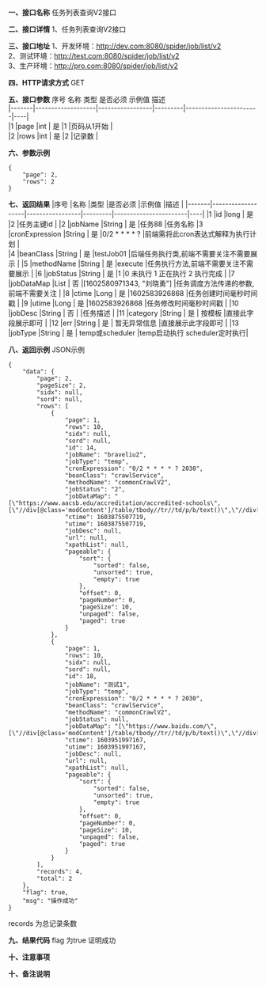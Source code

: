 **一、接口名称**
任务列表查询V2接口

**二、接口详情**
1、任务列表查询V2接口

**三、接口地址**
1、开发环境：http://dev.com:8080/spider/job/list/v2  
2、测试环境：http://test.com:8080/spider/job/list/v2  
3、生产环境：http://pro.com:8080/spider/job/list/v2  

**四、HTTP请求方式**
GET

**五、接口参数**
序号	名称	类型	是否必须	示例值	描述  
|-------|-------------------|-----------------|---------|-----------------------|----|  
|1	|page	            |int             | 是	        |1	                    |页码从1开始 |  
|2	|rows	     |int          | 是	        |2                    |记录数 |  

**六、参数示例**


    {
        "page": 2,
        "rows": 2
    }

**七、返回结果**
|序号	|名称	            |类型              |是否必须	|示例值	                |描述 |
|-------|-------------------|-----------------|---------|-----------------------|----|
|1	|id	            |long             | 是	        |2	                    |任务主键id |
|2	|jobName	     |String          | 是	        |任务88                    |任务名称
|3  |cronExpression  |String          | 是         |0/2 * * * * ?            |前端需将此cron表达式解释为执行计划 |  
|4  |beanClass       |String          | 是         |testJob01                |后端任务执行类,前端不需要关注不需要展示 |
|5  |methodName      |String          | 是         |execute                 |任务执行方法,前端不需要关注不需要展示 |
|6  |jobStatus       |String          | 是         |1                        |0 未执行 1 正在执行 2 执行完成 |
|7  |jobDataMap      |List            | 否         |[1602580971343, "刘晓勇"]  |任务调度方法传递的参数,前端不需要关注 |
|8  |ctime           |Long            | 是         |1602583926868             |任务创建时间毫秒时间戳 |
|9  |utime           |Long            | 是         |1602583926868             |任务修改时间毫秒时间戳 |
|10 |jobDesc         |String          | 否          |                        |任务描述 |
|11 |category        |String          | 是          | 按模板                       |直接此字段展示即可 |
|12 |err             |String          | 是          |  暂无异常信息                      |直接展示此字段即可 |
|13 |jobType         |String          | 是          |  temp或scheduler                      |temp启动执行 scheduler定时执行|


**八、返回示例**
JSON示例  

  
    {
        "data": {
            "page": 2,
            "pageSize": 2,
            "sidx": null,
            "sord": null,
            "rows": [
                {
                    "page": 1,
                    "rows": 10,
                    "sidx": null,
                    "sord": null,
                    "id": 14,
                    "jobName": "braveliu2",
                    "jobType": "temp",
                    "cronExpression": "0/2 * * * * ? 2030",
                    "beanClass": "crawlService",
                    "methodName": "commonCrawlV2",
                    "jobStatus": "2",
                    "jobDataMap": "[\"https://www.aacsb.edu/accreditation/accredited-schools\",[\"//div[@class='modContent']/table/tbody//tr//td/p/b/text()\",\"//div[@class='modContent']/table/tbody//tr//td/p/span/text()\",\"//div[@class='modContent']/table/tbody//tr//td/p/text()\"]]",
                    "ctime": 1603875507719,
                    "utime": 1603875507719,
                    "jobDesc": null,
                    "url": null,
                    "xpathList": null,
                    "pageable": {
                        "sort": {
                            "sorted": false,
                            "unsorted": true,
                            "empty": true
                        },
                        "offset": 0,
                        "pageNumber": 0,
                        "pageSize": 10,
                        "unpaged": false,
                        "paged": true
                    }
                },
                {
                    "page": 1,
                    "rows": 10,
                    "sidx": null,
                    "sord": null,
                    "id": 18,
                    "jobName": "测试1",
                    "jobType": "temp",
                    "cronExpression": "0/2 * * * * ? 2030",
                    "beanClass": "crawlService",
                    "methodName": "commonCrawlV2",
                    "jobStatus": null,
                    "jobDataMap": "[\"https://www.baidu.com/\",[\"//div[@class='modContent']/table/tbody//tr//td/p/b/text()\",\"//div[@class='modContent']/table/tbody//tr//td/p/span/text()\"]]",
                    "ctime": 1603951997167,
                    "utime": 1603951997167,
                    "jobDesc": null,
                    "url": null,
                    "xpathList": null,
                    "pageable": {
                        "sort": {
                            "sorted": false,
                            "unsorted": true,
                            "empty": true
                        },
                        "offset": 0,
                        "pageNumber": 0,
                        "pageSize": 10,
                        "unpaged": false,
                        "paged": true
                    }
                }
            ],
            "records": 4,
            "total": 2
        },
        "flag": true,
        "msg": "操作成功"
    }
    
records 为总记录条数    

**九、结果代码**
flag 为true 证明成功

**十、注意事项**

**十、备注说明**
